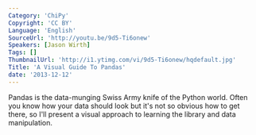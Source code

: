 ```yaml
---
Category: 'ChiPy'
Copyright: 'CC BY'
Language: 'English'
SourceUrl: 'http://youtu.be/9d5-Ti6onew'
Speakers: [Jason Wirth]
Tags: []
ThumbnailUrl: 'http://i1.ytimg.com/vi/9d5-Ti6onew/hqdefault.jpg'
Title: 'A Visual Guide To Pandas'
date: '2013-12-12'
---
```

Pandas is the data-munging Swiss Army knife of the Python world. Often you know how your data should look but it's not so obvious how to get there, so I'll present a visual approach to learning the library and data manipulation. 
